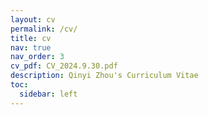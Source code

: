 ```yaml
---
layout: cv
permalink: /cv/
title: cv
nav: true
nav_order: 3
cv_pdf: CV_2024.9.30.pdf
description: Qinyi Zhou's Curriculum Vitae
toc:
  sidebar: left
---
```

